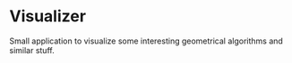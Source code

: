 # Visualizer

Small application to visualize some interesting geometrical algorithms and similar stuff.